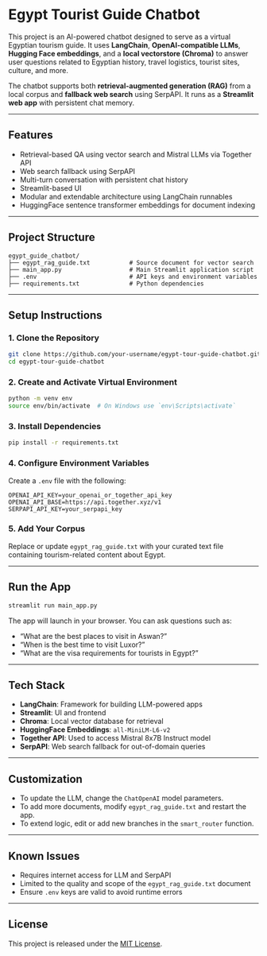 
# Egypt Tourist Guide Chatbot

This project is an AI-powered chatbot designed to serve as a virtual Egyptian tourism guide. It uses **LangChain**, **OpenAI-compatible LLMs**, **Hugging Face embeddings**, and a **local vectorstore (Chroma)** to answer user questions related to Egyptian history, travel logistics, tourist sites, culture, and more.

The chatbot supports both **retrieval-augmented generation (RAG)** from a local corpus and **fallback web search** using SerpAPI. It runs as a **Streamlit web app** with persistent chat memory.

---

## Features

* Retrieval-based QA using vector search and Mistral LLMs via Together API
* Web search fallback using SerpAPI
* Multi-turn conversation with persistent chat history
* Streamlit-based UI
* Modular and extendable architecture using LangChain runnables
* HuggingFace sentence transformer embeddings for document indexing

---

## Project Structure

```
egypt_guide_chatbot/
├── egypt_rag_guide.txt           # Source document for vector search
├── main_app.py                   # Main Streamlit application script
├── .env                          # API keys and environment variables
├── requirements.txt              # Python dependencies
```

---

## Setup Instructions

### 1. Clone the Repository

```bash
git clone https://github.com/your-username/egypt-tour-guide-chatbot.git
cd egypt-tour-guide-chatbot
```

### 2. Create and Activate Virtual Environment

```bash
python -m venv env
source env/bin/activate  # On Windows use `env\Scripts\activate`
```

### 3. Install Dependencies

```bash
pip install -r requirements.txt
```

### 4. Configure Environment Variables

Create a `.env` file with the following:

```env
OPENAI_API_KEY=your_openai_or_together_api_key
OPENAI_API_BASE=https://api.together.xyz/v1
SERPAPI_API_KEY=your_serpapi_key
```

### 5. Add Your Corpus

Replace or update `egypt_rag_guide.txt` with your curated text file containing tourism-related content about Egypt.

---

## Run the App

```bash
streamlit run main_app.py
```

The app will launch in your browser. You can ask questions such as:

* “What are the best places to visit in Aswan?”
* “When is the best time to visit Luxor?”
* “What are the visa requirements for tourists in Egypt?”

---

## Tech Stack

* **LangChain**: Framework for building LLM-powered apps
* **Streamlit**: UI and frontend
* **Chroma**: Local vector database for retrieval
* **HuggingFace Embeddings**: `all-MiniLM-L6-v2`
* **Together API**: Used to access Mistral 8x7B Instruct model
* **SerpAPI**: Web search fallback for out-of-domain queries

---

## Customization

* To update the LLM, change the `ChatOpenAI` model parameters.
* To add more documents, modify `egypt_rag_guide.txt` and restart the app.
* To extend logic, edit or add new branches in the `smart_router` function.

---

## Known Issues

* Requires internet access for LLM and SerpAPI
* Limited to the quality and scope of the `egypt_rag_guide.txt` document
* Ensure `.env` keys are valid to avoid runtime errors

---

## License

This project is released under the [MIT License](LICENSE).

